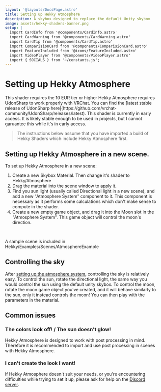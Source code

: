 ```yaml
---
layout: '@layouts/DocsPage.astro'
title: Setting up Hekky Atmosphere
description: A skybox designed to replace the default Unity skybox
image: assets/hekky-shaders-banner.png
setup: | 
  import CardInfo from '@components/CardInfo.astro'
  import CardWarning from '@components/CardWarning.astro'
  import CardTip from '@components/CardTip.astro'
  import ComparisionCard from '@components/ComparisionCard.astro'
  import FeatureIncluded from '@icons/FeatureIncluded.astro'
  import VideoPlayer from '@components/VideoPlayer.astro'
  import { SOCIALS } from '~/constants.js';
---
```


# Setting up Hekky Atmosphere

<CardInfo title="Patreon only">
	This shader requires the 10 EUR tier or higher
</CardInfo>

<CardTip title="VRChat">
	Hekky Atmosphere requires UdonSharp to work properly with VRChat. You can find the [latest stable release of UdonSharp here](https://github.com/vrchat-community/UdonSharp/releases/latest).
</CardTip>

<CardWarning title="Early access">
	This shader is currently in early access. It is likely stable enough to be used in projects, but I cannot garuantee this while it's in early access.
</CardWarning>

> The instructions below assume that you have imported a build of Hekky Shaders which include Hekky Atmosphere first.

## Setting up Hekky Atmosphere in a new scene.

To set up Hekky Atmosphere in a new scene:
1. Create a new Skybox Material. Then change it's shader to Hekky/Atmosphere
2. Drag the material into the scene window to apply it.
3. Find you sun light (usually called Directional light in a new scene), and add a new "Atmosphere System" component to it. This component is necessary as it performs some calculations which don't make sense to compute in the shader.
4. Create a new empty game object, and drag it into the Moon slot in the "Atmosphere System". This game object will control the moon's direction.

<br>

<VideoPlayer src="/shared/video/hekky-atmosphere-setup-speedrun.mp4" />

A sample scene is included in Hekky/Examples/Scenes/AtmosphereExample

## Controlling the sky

After [setting up the atmosphere system](#setting-up-hekky-atmosphere-in-a-new-scene), controlling the sky is relatively easy. To control the sun, rotate the directional light, the same way you would control the sun using the default unity skybox. To control the moon, rotate the moon game object you've created, and it will behave similarly to the sun, only it instead controls the moon! You can then play with the parameters in the material.

## Common issues

### The colors look off! / The sun doesn't glow!

Hekky Atmosphere is designed to work with post processing in mind. Therefore it is recommended to import and use post processing in scenes with Hekky Atmosphere.

### I can't create the look I want!

If Hekky Atmosphere doesn't suit your needs, or you're encountering difficulties while trying to set it up, please ask for help on the <a href={SOCIALS.discord}>Discord server</a>.